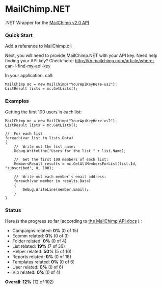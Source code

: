 MailChimp.NET
=============

.NET Wrapper for the [MailChimp v2.0 API](http://apidocs.mailchimp.com/api/2.0/)

### Quick Start

Add a reference to MailChimp.dll

Next, you will need to provide MailChimp.NET with your API key.  Need help finding your API key?  Check here: http://kb.mailchimp.com/article/where-can-i-find-my-api-key

In your application, call:

    MailChimp mc = new MailChimp("YourApiKeyHere-us2");
    ListResult lists = mc.GetLists();

### Examples

Getting the first 100 users in each list:

	MailChimp mc = new MailChimp("YourApiKeyHere-us2");
    ListResult lists = mc.GetLists();

    //  For each list
    foreach(var list in lists.Data)
    {
        //  Write out the list name:
        Debug.WriteLine("Users for the list " + list.Name);

        //  Get the first 100 members of each list:
        MembersResult results = mc.GetAllMembersForList(list.Id, "subscribed", 0, 100);

        //  Write out each member's email address:
        foreach(var member in results.Data)
        {
            Debug.WriteLine(member.Email);
        }
    }


### Status
Here is the progress so far (according to [the MailChimp API docs](http://apidocs.mailchimp.com/api/2.0/#method-sections) ) :

- Campaigns related: **0%** (0 of 15)
- Ecomm related: **0%** (0 of 3)
- Folder related: **0%** (0 of 4)
- List related: **19%** (7 of 36)
- Helper related: **50%** (5 of 10)
- Reports related: **0%** (0 of 18)
- Templates related: **0%** (0 of 6)
- User related: **0%** (0 of 6)
- Vip related: **0%** (0 of 4)

**Overall**: **12%** (12 of 102)
